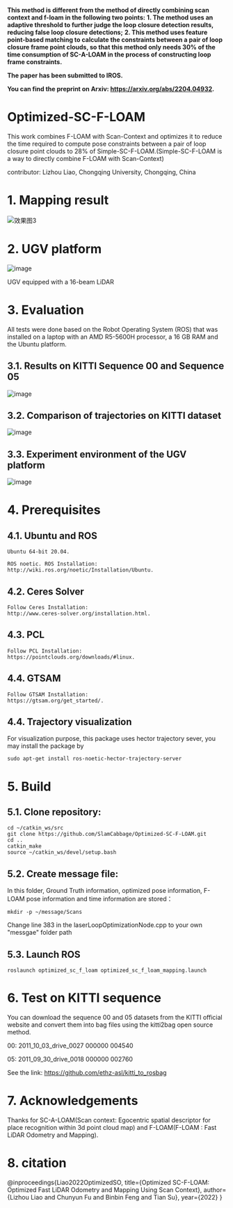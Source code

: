 **This method is different from the method of directly combining scan context and f-loam in the following two points:**
**1. The method uses an adaptive threshold to further judge the loop closure detection results, reducing false loop closure detections;**
**2. This method uses feature point-based matching to calculate the constraints between a pair of loop closure frame point clouds, so that this method only needs 30% of the time consumption of SC-A-LOAM in the process of constructing loop frame constraints.**

**The paper has been submitted to IROS.**

**You can find the preprint on Arxiv: https://arxiv.org/abs/2204.04932.**

# Optimized-SC-F-LOAM
This work combines F-LOAM with Scan-Context and optimizes it to reduce the time required to compute pose constraints between a pair of loop closure point clouds to 28% of Simple-SC-F-LOAM.(Simple-SC-F-LOAM is a way to directly combine F-LOAM with Scan-Context)

contributor: Lizhou Liao, Chongqing University, Chongqing, China

# 1. Mapping result
![效果图3](https://user-images.githubusercontent.com/95751923/155124889-934ea649-3b03-4e8d-84af-608753f34c93.png)

# 2. UGV platform
![image](https://user-images.githubusercontent.com/95751923/155125896-55f90f9d-4c04-4cc0-a605-095c7d05709d.png)

UGV equipped with a 16-beam LiDAR
# 3. Evaluation

All tests were done based on the Robot Operating System (ROS) that was installed on a laptop with an AMD R5-5600H processor, a 16 GB RAM and the Ubuntu platform.

## 3.1. Results on KITTI Sequence 00 and Sequence 05
![image](https://user-images.githubusercontent.com/95751923/155125294-980e6a3d-6e76-4a23-9771-493ba278677e.png)


## 3.2. Comparison of trajectories on KITTI dataset
![image](https://user-images.githubusercontent.com/95751923/155125478-a361762f-f18e-4161-b892-6f5080f5681f.png)


## 3.3. Experiment environment of the UGV platform
![image](https://user-images.githubusercontent.com/95751923/155126033-faae2e47-ca13-4fa5-b8ea-653a1a03cc2d.png)


# 4. Prerequisites
## 4.1. Ubuntu and ROS
    Ubuntu 64-bit 20.04.
    
    ROS noetic. ROS Installation: http://wiki.ros.org/noetic/Installation/Ubuntu.

## 4.2. Ceres Solver
    Follow Ceres Installation: 
    http://www.ceres-solver.org/installation.html.

## 4.3. PCL
    Follow PCL Installation: 
    https://pointclouds.org/downloads/#linux.

## 4.4. GTSAM
    Follow GTSAM Installation: 
    https://gtsam.org/get_started/.

## 4.4. Trajectory visualization
For visualization purpose, this package uses hector trajectory sever, you may install the package by

    sudo apt-get install ros-noetic-hector-trajectory-server

# 5. Build
## 5.1. Clone repository:
    cd ~/catkin_ws/src
    git clone https://github.com/SlamCabbage/Optimized-SC-F-LOAM.git
    cd ..
    catkin_make
    source ~/catkin_ws/devel/setup.bash

## 5.2. Create message file:

In this folder, Ground Truth information, optimized pose information, F-LOAM pose information and time information are stored：

```
mkdir -p ~/message/Scans
```
Change line 383 in the laserLoopOptimizationNode.cpp to your own "messgae" folder path

## 5.3. Launch ROS

    roslaunch optimized_sc_f_loam optimized_sc_f_loam_mapping.launch

# 6. Test on KITTI sequence
You can download the sequence 00 and 05 datasets from the KITTI official website and convert them into bag files using the kitti2bag open source method.

00: 2011_10_03_drive_0027 000000 004540

05: 2011_09_30_drive_0018 000000 002760

See the link: https://github.com/ethz-asl/kitti_to_rosbag


# 7. Acknowledgements
Thanks for SC-A-LOAM(Scan context: Egocentric spatial descriptor for place recognition within 3d point cloud map) and F-LOAM(F-LOAM : Fast LiDAR Odometry and Mapping).

# 8. citation

@inproceedings{Liao2022OptimizedSO,
  title={Optimized SC-F-LOAM: Optimized Fast LiDAR Odometry and Mapping Using Scan Context},
  author={Lizhou Liao and Chunyun Fu and Binbin Feng and Tian Su},
  year={2022}
}
